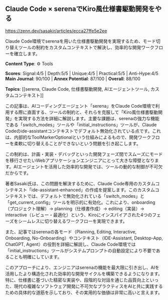## Claude Code × serenaでKiro風仕様書駆動開発をやる

https://zenn.dev/sasakir/articles/ecca27ffe5e2ee

Claude Code環境でserenaを用いた仕様書駆動開発を実現するため、モード切り替えツールの制約をカスタムコンテキストで解決し、効率的な開発ワークフローを確立します。

**Content Type**: ⚙️ Tools

**Scores**: Signal:4/5 | Depth:5/5 | Unique:4/5 | Practical:5/5 | Anti-Hype:4/5
**Main Journal**: 90/100 | **Annex Potential**: 87/100 | **Overall**: 88/100

**Topics**: [[serena, Claude Code, 仕様書駆動開発, AIエージェントツール, カスタムコンテキスト]]

この記事は、AIコーディングエージェント「serena」をClaude Code環境で利用する際に直面する、ツールの制約と、それらを克服して「Kiro風仕様書駆動開発」を実現する方法を詳細に解説します。主要な課題は、serenaの強力な機能である「switch_modes」ツールや「initial_instructions」ツールが、Claude Codeのide-assistantコンテキストでデフォルト無効化されている点です。これは、内部的なToolMarkerOptionalという仕組みによるもので、開発ワークフローを柔軟に切り替えることができないという問題を引き起こします。

この制約は、計画・実装・デバッグといった開発フェーズ間でスムーズにモードを移行させたいWebアプリケーションエンジニアにとって大きな障壁となります。AIエージェントを活用した効率的な開発では、ツールの動的な制御が不可欠だからです。

著者Sasaki氏は、この問題を解決するために、Claude Code専用のカスタムコンテキスト「ide-assistant-enhanced」の作成を提案します。このカスタムコンテキストでは、デフォルトで無効化されている「switch_modes」と「get_current_config」ツールを明示的に有効化。これにより、onboarding（プロジェクト理解）→ planning（仕様書作成）→ editing（実装）→ interactive（レビュー・最適化）という、Kiroにインスパイアされた4つのフェーズをシームレスに切り替えるワークフローを実現できます。

また、記事ではserenaの各モード（Planning, Editing, Interactive, Onboarding, No-Onboarding）やコンテキスト（IDE-Assistant, Desktop-App, ChatGPT, Agent）の役割を詳細に解説し、Claude Code環境では「initial_instructions」ツールがシステムプロンプトの自動設定により不要であることも明確にしています。

このアプローチにより、エンジニアはserenaの機能を最大限に引き出し、AIを活用したより構造化された効率的な開発サイクルを構築できるようになります。特に、仕様書に基づいた精密な実装や、段階的な対話を通じた品質向上といった、現代の複雑なソフトウェア開発に不可欠なプラクティスをAIと共に実践するための具体的な道筋を示しており、その実用的な価値は非常に高いと言えます。